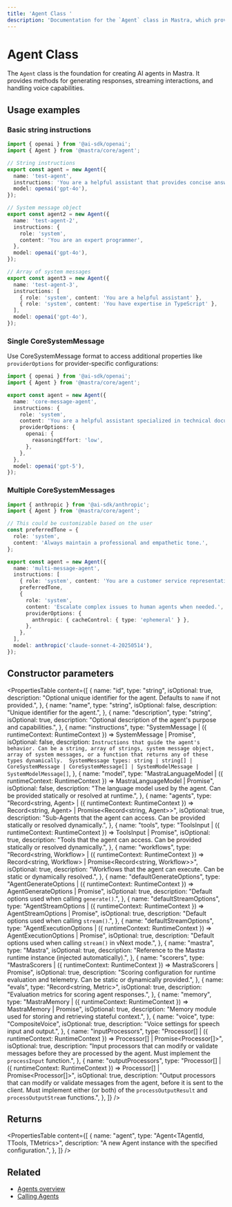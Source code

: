 ```yaml
---
title: 'Agent Class '
description: 'Documentation for the `Agent` class in Mastra, which provides the foundation for creating AI agents with various capabilities.'
---
```


# Agent Class

The `Agent` class is the foundation for creating AI agents in Mastra. It provides methods for generating responses, streaming interactions, and handling voice capabilities.

## Usage examples

### Basic string instructions

```typescript filename="src/mastra/agents/string-agent.ts" showLineNumbers copy
import { openai } from '@ai-sdk/openai';
import { Agent } from '@mastra/core/agent';

// String instructions
export const agent = new Agent({
  name: 'test-agent',
  instructions: 'You are a helpful assistant that provides concise answers.',
  model: openai('gpt-4o'),
});

// System message object
export const agent2 = new Agent({
  name: 'test-agent-2',
  instructions: {
    role: 'system',
    content: 'You are an expert programmer',
  },
  model: openai('gpt-4o'),
});

// Array of system messages
export const agent3 = new Agent({
  name: 'test-agent-3',
  instructions: [
    { role: 'system', content: 'You are a helpful assistant' },
    { role: 'system', content: 'You have expertise in TypeScript' },
  ],
  model: openai('gpt-4o'),
});
```

### Single CoreSystemMessage

Use CoreSystemMessage format to access additional properties like `providerOptions` for provider-specific configurations:

```typescript filename="src/mastra/agents/core-message-agent.ts" showLineNumbers copy
import { openai } from '@ai-sdk/openai';
import { Agent } from '@mastra/core/agent';

export const agent = new Agent({
  name: 'core-message-agent',
  instructions: {
    role: 'system',
    content: 'You are a helpful assistant specialized in technical documentation.',
    providerOptions: {
      openai: {
        reasoningEffort: 'low',
      },
    },
  },
  model: openai('gpt-5'),
});
```

### Multiple CoreSystemMessages

```typescript filename="src/mastra/agents/multi-message-agent.ts" showLineNumbers copy
import { anthropic } from '@ai-sdk/anthropic';
import { Agent } from '@mastra/core/agent';

// This could be customizable based on the user
const preferredTone = {
  role: 'system',
  content: 'Always maintain a professional and empathetic tone.',
};

export const agent = new Agent({
  name: 'multi-message-agent',
  instructions: [
    { role: 'system', content: 'You are a customer service representative.' },
    preferredTone,
    {
      role: 'system',
      content: 'Escalate complex issues to human agents when needed.',
      providerOptions: {
        anthropic: { cacheControl: { type: 'ephemeral' } },
      },
    },
  ],
  model: anthropic('claude-sonnet-4-20250514'),
});
```

## Constructor parameters

<PropertiesTable
content={[
{
name: "id",
type: "string",
isOptional: true,
description: "Optional unique identifier for the agent. Defaults to `name` if not provided.",
},
{
name: "name",
type: "string",
isOptional: false,
description: "Unique identifier for the agent.",
},
{
name: "description",
type: "string",
isOptional: true,
description: "Optional description of the agent's purpose and capabilities.",
},
{
name: "instructions",
type: "SystemMessage | ({ runtimeContext: RuntimeContext }) => SystemMessage | Promise<SystemMessage>",
isOptional: false,
description: `Instructions that guide the agent's behavior. Can be a string, array of strings, system message object, 
        array of system messages, or a function that returns any of these types dynamically. 
        SystemMessage types: string | string[] | CoreSystemMessage | CoreSystemMessage[] | SystemModelMessage | SystemModelMessage[]`,
},
{
name: "model",
type: "MastraLanguageModel | ({ runtimeContext: RuntimeContext }) => MastraLanguageModel | Promise<MastraLanguageModel>",
isOptional: false,
description: "The language model used by the agent. Can be provided statically or resolved at runtime.",
},
{
name: "agents",
type: "Record<string, Agent> | ({ runtimeContext: RuntimeContext }) => Record<string, Agent> | Promise<Record<string, Agent>>",
isOptional: true,
description: "Sub-Agents that the agent can access. Can be provided statically or resolved dynamically.",
},
{
name: "tools",
type: "ToolsInput | ({ runtimeContext: RuntimeContext }) => ToolsInput | Promise<ToolsInput>",
isOptional: true,
description: "Tools that the agent can access. Can be provided statically or resolved dynamically.",
},
{
name: "workflows",
type: "Record<string, Workflow> | ({ runtimeContext: RuntimeContext }) => Record<string, Workflow> | Promise<Record<string, Workflow>>",
isOptional: true,
description: "Workflows that the agent can execute. Can be static or dynamically resolved.",
},
{
name: "defaultGenerateOptions",
type: "AgentGenerateOptions | ({ runtimeContext: RuntimeContext }) => AgentGenerateOptions | Promise<AgentGenerateOptions>",
isOptional: true,
description: "Default options used when calling `generate()`.",
},
{
name: "defaultStreamOptions",
type: "AgentStreamOptions | ({ runtimeContext: RuntimeContext }) => AgentStreamOptions | Promise<AgentStreamOptions>",
isOptional: true,
description: "Default options used when calling `stream()`.",
},
{
name: "defaultStreamOptions",
type: "AgentExecutionOptions | ({ runtimeContext: RuntimeContext }) => AgentExecutionOptions | Promise<AgentExecutionOptions>",
isOptional: true,
description: "Default options used when calling `stream()` in vNext mode.",
},
{
name: "mastra",
type: "Mastra",
isOptional: true,
description: "Reference to the Mastra runtime instance (injected automatically).",
},
{
name: "scorers",
type: "MastraScorers | ({ runtimeContext: RuntimeContext }) => MastraScorers | Promise<MastraScorers>",
isOptional: true,
description: "Scoring configuration for runtime evaluation and telemetry. Can be static or dynamically provided.",
},
{
name: "evals",
type: "Record<string, Metric>",
isOptional: true,
description: "Evaluation metrics for scoring agent responses.",
},
{
name: "memory",
type: "MastraMemory | ({ runtimeContext: RuntimeContext }) => MastraMemory | Promise<MastraMemory>",
isOptional: true,
description: "Memory module used for storing and retrieving stateful context.",
},
{
name: "voice",
type: "CompositeVoice",
isOptional: true,
description: "Voice settings for speech input and output.",
},
{
name: "inputProcessors",
type: "Processor[] | ({ runtimeContext: RuntimeContext }) => Processor[] | Promise<Processor[]>",
isOptional: true,
description: "Input processors that can modify or validate messages before they are processed by the agent. Must implement the `processInput` function.",
},
{
name: "outputProcessors",
type: "Processor[] | ({ runtimeContext: RuntimeContext }) => Processor[] | Promise<Processor[]>",
isOptional: true,
description: "Output processors that can modify or validate messages from the agent, before it is sent to the client. Must implement either (or both) of the `processOutputResult` and `processOutputStream` functions.",
},
]}
/>

## Returns

<PropertiesTable
content={[
{
name: "agent",
type: "Agent<TAgentId, TTools, TMetrics>",
description: "A new Agent instance with the specified configuration.",
},
]}
/>

## Related

- [Agents overview](/docs/agents/overview)
- [Calling Agents](/docs/examples/agents/calling-agents)
